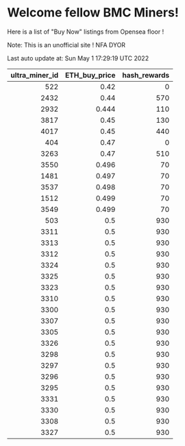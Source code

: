 # Welcome fellow BMC Miners!
Here is a list of "Buy Now" listings from Opensea floor !

Note: This is an unofficial site ! NFA DYOR


Last auto update at: Sun May  1 17:29:19 UTC 2022


|   ultra_miner_id |   ETH_buy_price |   hash_rewards |
|-----------------:|----------------:|---------------:|
|              522 |           0.42  |              0 |
|             2432 |           0.44  |            570 |
|             2932 |           0.444 |            110 |
|             3817 |           0.45  |            130 |
|             4017 |           0.45  |            440 |
|              404 |           0.47  |              0 |
|             3263 |           0.47  |            510 |
|             3550 |           0.496 |             70 |
|             1481 |           0.497 |             70 |
|             3537 |           0.498 |             70 |
|             1512 |           0.499 |             70 |
|             3549 |           0.499 |             70 |
|              503 |           0.5   |            930 |
|             3311 |           0.5   |            930 |
|             3313 |           0.5   |            930 |
|             3312 |           0.5   |            930 |
|             3324 |           0.5   |            930 |
|             3325 |           0.5   |            930 |
|             3323 |           0.5   |            930 |
|             3310 |           0.5   |            930 |
|             3300 |           0.5   |            930 |
|             3307 |           0.5   |            930 |
|             3305 |           0.5   |            930 |
|             3326 |           0.5   |            930 |
|             3298 |           0.5   |            930 |
|             3297 |           0.5   |            930 |
|             3296 |           0.5   |            930 |
|             3295 |           0.5   |            930 |
|             3331 |           0.5   |            930 |
|             3330 |           0.5   |            930 |
|             3308 |           0.5   |            930 |
|             3327 |           0.5   |            930 |